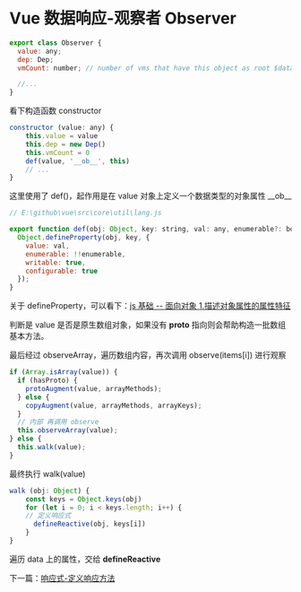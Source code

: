 # Vue 数据响应-观察者 Observer

```js
export class Observer {
  value: any;
  dep: Dep;
  vmCount: number; // number of vms that have this object as root $data

  //...
}
```

看下构造函数 constructor

```js
constructor (value: any) {
    this.value = value
    this.dep = new Dep()
    this.vmCount = 0
    def(value, '__ob__', this)
    // ...
}
```

这里使用了 def()，起作用是在 value 对象上定义一个数据类型的对象属性 \_\_ob\_\_

```js
// E:\github\vue\src\core\util\lang.js

export function def(obj: Object, key: string, val: any, enumerable?: boolean) {
  Object.defineProperty(obj, key, {
    value: val,
    enumerable: !!enumerable,
    writable: true,
    configurable: true
  });
}
```

关于 defineProperty，可以看下：[js 基础 -- 面向对象 1.描述对象属性的属性特征](https://github.com/eminoda/myBlog/issues/2)

判断是 value 是否是原生数组对象，如果没有 **proto** 指向则会帮助构造一批数组基本方法。

最后经过 observeArray，遍历数组内容，再次调用 observe(items[i]) 进行观察

```js
if (Array.isArray(value)) {
  if (hasProto) {
    protoAugment(value, arrayMethods);
  } else {
    copyAugment(value, arrayMethods, arrayKeys);
  }
  // 内部 再调用 observe
  this.observeArray(value);
} else {
  this.walk(value);
}
```

最终执行 walk(value)

```js
walk (obj: Object) {
    const keys = Object.keys(obj)
    for (let i = 0; i < keys.length; i++) {
    // 定义响应式
      defineReactive(obj, keys[i])
    }
}
```

遍历 data 上的属性，交给 **defineReactive**

下一篇：[响应式-定义响应方法](./vue_learn_reactive_defineReactive.md)
